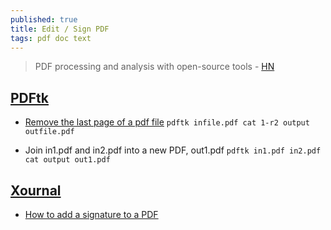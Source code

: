 ```yaml
---
published: true
title: Edit / Sign PDF
tags: pdf doc text
---
```

> PDF processing and analysis with open-source tools - [HN](https://news.ycombinator.com/item?id=33145498)

## [PDFtk](https://www.pdflabs.com/docs/pdftk-cli-examples/)
- [Remove the last page of a pdf file](https://stackoverflow.com/questions/17705974/remove-the-last-page-of-a-pdf-file-using-pdftk)
`pdftk infile.pdf cat 1-r2 output outfile.pdf`

- Join in1.pdf and in2.pdf into a new PDF, out1.pdf
`pdftk in1.pdf in2.pdf cat output out1.pdf`

## [Xournal](https://en.wikipedia.org/wiki/Xournal)
- [How to add a signature to a PDF](https://www.xmodulo.com/add-signature-pdf-document-linux.html)
